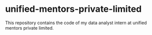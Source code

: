 # unified-mentors-private-limited
This repository contains the code of my data analyst intern at unified mentors private limited.
